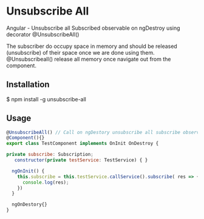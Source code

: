 
# Unsubscribe All  #

Angular - Unsubscribe all Subscribed observable on ngDestroy using decorator @UnsubscribeAll()

The subscriber do occupy space in memory and should be released (unsubscribe) of their space once we are done using them. @Unsubscribeall() release all memory once navigate out from the component.
 
## Installation

$ npm install -g unsubscribe-all 

## Usage

```js
@UnsubscribeAll() // Call on ngDestory unsubscribe all subscribe observable
@Component(){}
export class TestComponent implements OnInit OnDestroy {

private subscribe: Subscription;
   constructor(private testService: TestService) { }

  ngOnInit() {
    this.subscribe = this.testService.callService().subscribe( res => {
      console.log(res);
    })
  }

  ngOnDestory{}
}
```
